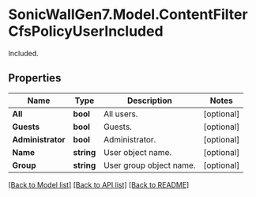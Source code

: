 # SonicWallGen7.Model.ContentFilterCfsPolicyUserIncluded
Included.

## Properties

Name | Type | Description | Notes
------------ | ------------- | ------------- | -------------
**All** | **bool** | All users. | [optional] 
**Guests** | **bool** | Guests. | [optional] 
**Administrator** | **bool** | Administrator. | [optional] 
**Name** | **string** | User object name. | [optional] 
**Group** | **string** | User group object name. | [optional] 

[[Back to Model list]](../README.md#documentation-for-models) [[Back to API list]](../README.md#documentation-for-api-endpoints) [[Back to README]](../README.md)

